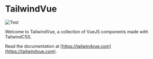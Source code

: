 # TailwindVue

![Test](https://github.com/tailwindvue/tailwindvue/workflows/Test/badge.svg?branch=master)

Welcome to TailwindVue, a collection of VueJS components made with TailwindCSS.

Read the documentation at [https://tailwindvue.com](https://tailwindvue.com).

